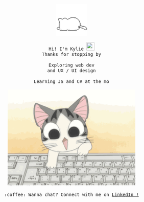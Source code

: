 <p align="center">
  <img src="https://github.com/kylieyin/kylieyin/blob/main/6Tro9gA7c.gif" width="100px"/>
  <br><br>
  <samp>
    Hi! I'm Kylie <img src="https://github.com/kylieyin/kylieyin/assets/122772682/d942f61f-4376-45d1-81b7-4bd7d1f7f009" width="25" height="25"/>
    <br>Thanks for stopping by<br>
      <br>Exploring web dev<br>and UX / UI design<br>
    <br>Learning JS and C# at the mo<br><br>
    <img src="https://github.com/kylieyin/kylieyin/blob/main/pcqrGqRXi.gif" width="400px"/>
    <br><br>:coffee: Wanna chat? Connect with me on <a href="https://www.linkedin.com/in/kylie-yin/">LinkedIn !</a>
  </samp>
</p>

